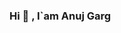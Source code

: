 ### Hi  👋 , I`am Anuj Garg

<!--
**Anujgarg2024/Anujgarg2024** is a ✨ _special_ ✨ repository because its `README.md` (this file) appears on your GitHub profile.

Here are some ideas to get you started:

- 🔭 I’m currently working on Mern stack
- 🌱 I’m currently learning skill academy
- 👯 I’m looking to collaborate on Ope source project
- 🤔 I’m looking for help with ...
- 💬 Ask me about ...
- 📫 How to reach me: ...
- 😄 Pronouns: ...
- ⚡ Fun fact: ...
-->
